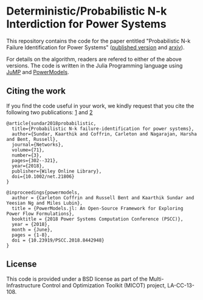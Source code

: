 # Deterministic/Probabilistic N-k Interdiction for Power Systems

This repository contains the code for the paper entitled "Probabilistic N-k Failure Identification for Power Systems" ([published version](https://onlinelibrary.wiley.com/doi/abs/10.1002/net.21806) and [arxiv](https://arxiv.org/abs/1704.05391)). 

For details on the algorithm, readers are refered to either of the above versions. The code is written in the Julia Programming language using [JuMP](https://github.com/JuliaOpt/JuMP.jl) and [PowerModels](https://github.com/lanl-ansi/PowerModels.jl). 

## Citing the work

If you find the code useful in your work, we kindly request that you cite the following two publications: [1](https://onlinelibrary.wiley.com/doi/abs/10.1002/net.21806) and [2](https://ieeexplore.ieee.org/document/8442948/) 
```
@article{sundar2018probabilistic,
  title={Probabilistic N-k failure-identification for power systems},
  author={Sundar, Kaarthik and Coffrin, Carleton and Nagarajan, Harsha and Bent, Russell},
  journal={Networks},
  volume={71},
  number={3},
  pages={302--321},
  year={2018},
  publisher={Wiley Online Library},
  doi={10.1002/net.21806}
}

@inproceedings{powermodels, 
  author = {Carleton Coffrin and Russell Bent and Kaarthik Sundar and Yeesian Ng and Miles Lubin}, 
  title = {PowerModels.jl: An Open-Source Framework for Exploring Power Flow Formulations}, 
  booktitle = {2018 Power Systems Computation Conference (PSCC)}, 
  year = {2018},
  month = {June},
  pages = {1-8}, 
  doi = {10.23919/PSCC.2018.8442948}
}
```

## License

This code is provided under a BSD license as part of the Multi-Infrastructure Control and Optimization Toolkit (MICOT) project, LA-CC-13-108.



